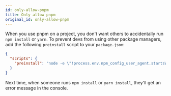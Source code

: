 ```yaml
---
id: only-allow-pnpm
title: Only allow pnpm
original_id: only-allow-pnpm
---
```


When you use pnpm on a project, you don't want others to accidentally run `npm install` or `yarn`.
To prevent devs from using other package managers, add the following `preinstall` script to your `package.json`:

```json
{
  "scripts": {
    "preinstall": "node -e \"!process.env.npm_config_user_agent.startsWith('pnpm/')&&!console.log('Use `npx pnpm install` to install dependencies in this repository\\n')&&process.exit(1)\""
  }
}
```

Next time, when someone runs `npm install` or `yarn install`, they'll get an error message in the console.
